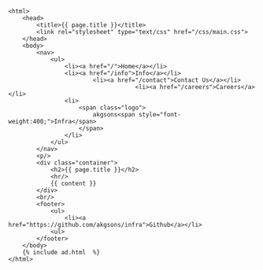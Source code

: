 <!DOCTYPE html>
	<html>
		<head>
			<title>{{ page.title }}</title>
			<link rel="stylesheet" type="text/css" href="/css/main.css">
		</head>
		<body>
			<nav>
	    		<ul>					
	        		<li><a href="/">Home</a></li>
					<li><a href="/info">Info</a></li>
		        	        <li><a href="/contact">Contact Us</a></li>
                                        <li><a href="/careers">Careers</a></li>
					<li>
						<span class="logo">
							akgsons<span style="font-weight:400;">Infra</span>
						</span>
					</li>					
	    		</ul>
			</nav>
			<p/>
			<div class="container">		
				<h2>{{ page.title }}</h2>	
				<hr/>											
				{{ content }}						
			</div>
			<br/>
			<footer>
				<ul>
					<li><a href="https://github.com/akgsons/infra">Github</a></li>
				<ul>
			</footer>
		</body>
		{% include ad.html  %}
	</html>
